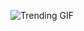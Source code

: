 ![Trending GIF](https://media0.giphy.com/media/v1.Y2lkPThiYjIxNzcyeWU4MWprOXkxZ2c0eng2cGJvM3V6dDVkNHIzcG1hY2dzaHFvOXB6bSZlcD12MV9naWZzX3NlYXJjaCZjdD1n/MT5UUV1d4CXE2A37Dg/giphy.gif)

